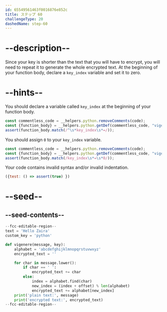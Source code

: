 ```yaml
---
id: 65549561463f0016876e852c
title: ステップ 60
challengeType: 20
dashedName: step-60
---
```


# --description--

Since your key is shorter than the text that you will have to encrypt, you will need to repeat it to generate the whole encrypted text. At the beginning of your function body, declare a `key_index` variable and set it to zero.

# --hints--

You should declare a variable called `key_index` at the beginning of your function body.

```js
const commentless_code = __helpers.python.removeComments(code);
const {function_body} = __helpers.python.getDef(commentless_code, "vigenere");
assert(function_body.match(/^\s*key_index\s*=/));
```

You should assign `0` to your `key_index` variable.

```js
const commentless_code = __helpers.python.removeComments(code);
const {function_body} = __helpers.python.getDef(commentless_code, "vigenere");   
assert(function_body.match(/key_index\s*=\s*0/));
```

Your code contains invalid syntax and/or invalid indentation.

```js
({test: () => assert(true) })
```

# --seed--

## --seed-contents--

```py
--fcc-editable-region--
text = 'Hello Zaira'
custom_key = 'python'

def vigenere(message, key):
    alphabet = 'abcdefghijklmnopqrstuvwxyz'
    encrypted_text = ''

    for char in message.lower():
        if char == ' ':
            encrypted_text += char
        else:
            index = alphabet.find(char)
            new_index = (index + offset) % len(alphabet)
            encrypted_text += alphabet[new_index]
    print('plain text:', message)
    print('encrypted text:', encrypted_text)
--fcc-editable-region--
```
